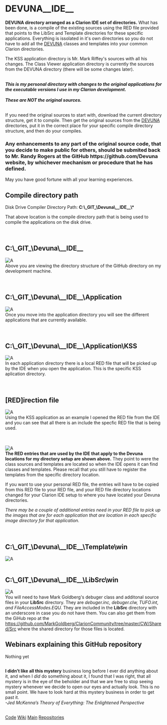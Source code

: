 # DEVUNA__IDE__
**DEVUNA directory arranged as a Clarion IDE set of directories.** What has been done, is a compile of the existing sources using 
the RED file provided that points to the LibSrc and Template directories for these specific applications. Everything is issolated 
in it's own directories so you do not have to add all the [DEVUNA](https://github.com/Devuna) classes and templates into your common Clarion directories.

The KSS application directory is Mr. Mark Riffey's sources with all his changes. The Class Viewer application directory 
is currently the sources from the DEVUNA directory (there will be some changes later). 

<br/>_**This is my personal directory with changes to the original applications for the executable versions I use in my Clarion development.<br/><br/>
These are NOT the original sources.**_<br/><br/>

If you need the original sources to start with, download the current directory structure, get it to compile. Then get the original sources 
from the [DEVUNA](https://github.com/Devuna) directories, put it in the correct place for your specific compile directory structure, and then do your compiles.

<H3>Any enhancements to any part of the original source code, that you decide to make public for others, should be submited back to Mr. Randy Rogers at the GitHub https://github.com/Devuna website, by whichever mechanism or procedure that he has defined.</H3>

May you have good fortune with all your learning experiences.

## Compile directory path

Disk Drive Compiler Directory Path: **C:\\\_GIT\_\\Devuna\\\_\_IDE\_\_\\\***

That above location is the compile directory path that is being used to compile the applications on the disk drive.<br/><br/><br/>   

## C:\\\_GIT\_\\Devuna\\\_\_IDE\_\_
![A](https://github.com/RobertArtigas/DEVUNA__IDE__/blob/main/wiki/Images/DEVUNA_DIRECTORY_01.PNG)
<BR/>Above you are viewing the directory structure of the GitHub directory on my development machine.<br/><br/><br/>

## C:\\\_GIT\_\\Devuna\\\_\_IDE\_\_\\Application
![A](https://github.com/RobertArtigas/DEVUNA__IDE__/blob/main/wiki/Images/DEVUNA_DIRECTORY_02.PNG)
<BR/>Once you move into the application directory you will see the different applications that are currently available.<br/><br/><br/>

## C:\\\_GIT\_\\Devuna\\\_\_IDE\_\_\\Application\\KSS
![A](https://github.com/RobertArtigas/DEVUNA__IDE__/blob/main/wiki/Images/DEVUNA_DIRECTORY_03.PNG)
<BR/>In each application directory there is a local RED file that will be picked up by the IDE when you open the application.
This is the specific KSS aplication directory.<br/><br/><br/>

## [RED]irection file

![A](https://github.com/RobertArtigas/DEVUNA__IDE__/blob/main/wiki/Images/DEVUNA_RED_01.PNG)
<BR/>Using the KSS application as an example I opened the RED file from the IDE and you can see that all there is an include the specfic RED file 
that is being used.<br/><br/><br/>


![A](https://github.com/RobertArtigas/DEVUNA__IDE__/blob/main/wiki/Images/DEVUNA_RED_02.PNG)
<BR/>**The RED entries that are used by the IDE that apply to the Devuna locations for my directory setup are shown above.** 
They point to were the class sources and templates are located so when the IDE opens it can find classes and templates. 
Please recall that you still have to register the templates from the specific directory location.

If you want to use your personal RED file, the entries will have to be copied from this RED file to your RED file, and your RED file directory locations changed 
for your Clarion IDE setup to where you have located your Devuna directories.

_There may be a couple of additional entries need in your RED file to pick up the images that are for each application that are location in
each specific image directory for that application._<br/><br/><br/>

## C:\\\_GIT\_\\Devuna\\\_\_IDE\_\_\\Template\\win

![A](https://github.com/RobertArtigas/DEVUNA__IDE__/blob/main/wiki/Images/DEVUNA_TEMPLATE_01.PNG)
<br/><br/>

## C:\\\_GIT\_\\Devuna\\\_\_IDE\_\_\\LibSrc\\win

![A](https://github.com/RobertArtigas/DEVUNA__IDE__/blob/main/wiki/Images/DEVUNA_LIBSRC_01.PNG)
<br/>You will need to have Mark Goldberg's debuger class and additonal source files in your **LibSrc** directory. They are _debuger.inc, debuger.clw, TUFO.int, and FileAccessModes.EQU._ They are included in the **LibSrc** directory with an underscore in case you do not have them. You can also get them from the GiHub repo at the 
https://github.com/MarkGoldberg/ClarionCommunity/tree/master/CW/Shared/Src where the shared directory for those files is located.
<br/>


## Webinars explaining this GitHub repository

Nothing yet

##
###

**I didn’t like all this mystery** business long before I ever did anything about it, and when I _did_ do something about it, I found that I was right, that all mystery is in the eye of the beholder and that we are free to stop seeing mystery whenever we decide to open our eyes and actually look. This is no small point. We have to look hard at this mystery business in order to get past it.<br/> 
_-Jed McKenna’s Theory of Everything: The Enlightened Perspective_


##

[Code](https://github.com/RobertArtigas/DEVUNA__IDE__) 
[Wiki](https://github.com/RobertArtigas/DEVUNA__IDE__/wiki) 
[Main](https://github.com/RobertArtigas) 
[Repositories](https://github.com/RobertArtigas?tab=repositories)

